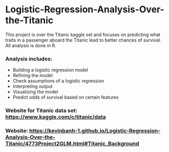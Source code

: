 # Logistic-Regression-Analysis-Over-the-Titanic
This project is over the Titanic kaggle set and focuses on predicting what traits in a passenger aboard the Titanic lead to better chances of survival. All analysis is done in R.

### Analysis includes:
  * Building a logistic regression model
  * Refining the model
  * Check assumptions of a logistic regression 
  * Interpreting output
  * Visualizing the model
  * Predict odds of survival based on certain features
  
  ### Website for Titanic data set: https://www.kaggle.com/c/titanic/data
  ### Website: https://kevinbanh-1.github.io/Logistic-Regression-Analysis-Over-the-Titanic/4773Project2GLM.html#Titanic_Background
